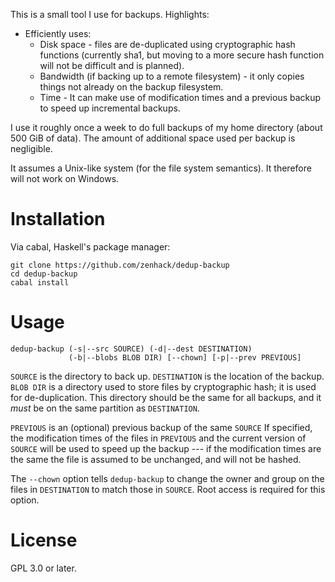 This is a small tool I use for backups. Highlights:

* Efficiently uses:
  * Disk space - files are de-duplicated using cryptographic hash
    functions (currently sha1, but moving to a more secure hash function
    will not be difficult and is planned).
  * Bandwidth (if backing up to a remote filesystem) - it only copies
    things not already on the backup filesystem.
  * Time - It can make use of modification times and a previous backup
    to speed up incremental backups.

I use it roughly once a week to do full backups of my home directory
(about 500 GiB of data). The amount of additional space used per backup
is negligible.

It assumes a Unix-like system (for the file system semantics). It
therefore will not work on Windows.

# Installation

Via cabal, Haskell's package manager:

    git clone https://github.com/zenhack/dedup-backup
    cd dedup-backup
    cabal install

# Usage

    dedup-backup (-s|--src SOURCE) (-d|--dest DESTINATION)
                 (-b|--blobs BLOB DIR) [--chown] [-p|--prev PREVIOUS]

`SOURCE` is the directory to back up. `DESTINATION` is the location of
the backup. `BLOB DIR` is a directory used to store files by
cryptographic hash; it is used for de-duplication. This directory should
be the same for all backups, and it *must* be on the same partition as
`DESTINATION`.

`PREVIOUS` is an (optional) previous backup of the same `SOURCE` If
specified, the modification times of the files in `PREVIOUS`
and the current version of `SOURCE` will be used to speed up the backup
--- if the modification times are the same the file is assumed to be
unchanged, and will not be hashed.

The `--chown` option tells `dedup-backup` to change the owner and group
on the files in `DESTINATION` to match those in `SOURCE`. Root access
is required for this option.

# License

GPL 3.0 or later.
